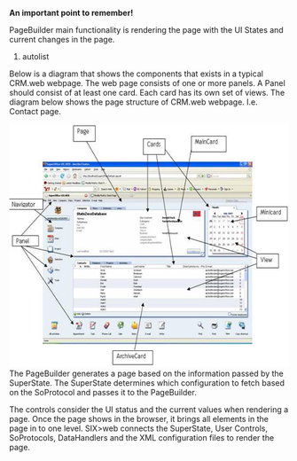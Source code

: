<properties date="2016-06-24"
SortOrder="9"
/>

**An important point to remember!**       

PageBuilder main functionality is rendering the page with the UI States and current changes in the page.

1. autolist

Below is a diagram that shows the components that exists in a typical CRM.web webpage. The web page consists of one or more panels. A Panel should consist of at least one card. Each card has its own set of views. The diagram below shows the page structure of CRM.web webpage. I.e. Contact page.

<img src="../PageBuilderFrameWork_files/image001.jpg" width="604" height="439" /> The PageBuilder generates a page based on the information passed by the SuperState. The SuperState determines which configuration to fetch based on the SoProtocol and passes it to the PageBuilder.

The controls consider the UI status and the current values when rendering a page. Once the page shows in the browser, it brings all elements in the page in to one level. SIX&gt;web connects the SuperState, User Controls, SoProtocols, DataHandlers and the XML configuration files to render the page.
